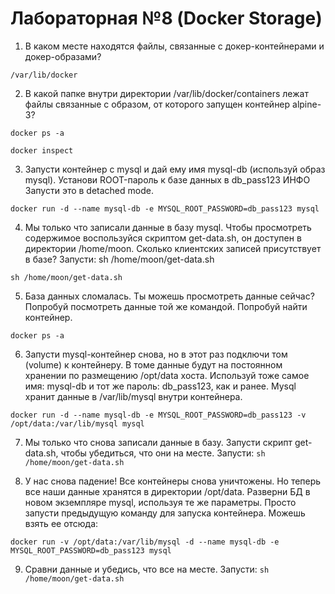 # Лабораторная №8 (Docker Storage)

1. В каком месте находятся файлы, связанные с докер-контейнерами и докер-образами?

`/var/lib/docker`

2. В какой папке внутри директории /var/lib/docker/containers лежат файлы связанные с образом, от которого запущен
   контейнер alpine-3?

```shell
docker ps -a
```

```shell
docker inspect
```

3. Запусти контейнер с mysql и дай ему имя mysql-db (используй образ mysql). Установи ROOT-пароль к базе данных в
   db_pass123
   ИНФО Запусти это в detached mode.

```shell
docker run -d --name mysql-db -e MYSQL_ROOT_PASSWORD=db_pass123 mysql
```

4. Мы только что записали данные в базу mysql. Чтобы просмотреть содержимое воспользуйся скриптом get-data.sh, он
   доступен в директории /home/moon. Сколько клиентских записей присутствует в базе?
   Запусти: sh /home/moon/get-data.sh

```shell
sh /home/moon/get-data.sh
```

5. База данных сломалась. Ты можешь просмотреть данные сейчас?
   Попробуй посмотреть данные той же командой. Попробуй найти контейнер.

```shell
docker ps -a
```

6. Запусти mysql-контейнер снова, но в этот раз подключи том (volume) к контейнеру. В томе данные будут на постоянном
   хранении по размещению /opt/data хоста.
   Используй тоже самое имя: mysql-db и тот же пароль: db_pass123, как и ранее. Mysql хранит данные в /var/lib/mysql
   внутри контейнера.

```shell
docker run -d --name mysql-db -e MYSQL_ROOT_PASSWORD=db_pass123 -v /opt/data:/var/lib/mysql mysql
```

7. Мы только что снова записали данные в базу. Запусти скрипт get-data.sh, чтобы убедиться, что они на месте.
   Запусти: `sh /home/moon/get-data.sh`

8. У нас снова падение! Все контейнеры снова уничтожены. Но теперь все наши данные хранятся в директории /opt/data.
   Разверни БД в новом экземпляре mysql, используя те же параметры.
   Просто запусти предыдущую команду для запуска контейнера. Можешь взять ее отсюда:

```shell
docker run -v /opt/data:/var/lib/mysql -d --name mysql-db -e MYSQL_ROOT_PASSWORD=db_pass123 mysql
```

9. Сравни данные и убедись, что все на месте.
Запусти: `sh /home/moon/get-data.sh`



